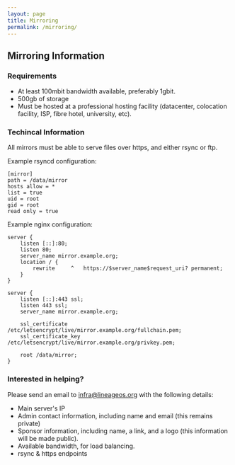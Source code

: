 ```yaml
---
layout: page
title: Mirroring
permalink: /mirroring/
---
```


## Mirroring Information

### Requirements 

* At least 100mbit bandwidth available, preferably 1gbit. 
* 500gb of storage
* Must be hosted at a professional hosting facility (datacenter, colocation facility, ISP, fibre hotel, university, etc). 

### Techincal Information

All mirrors must be able to serve files over https, and either rsync or ftp.  

Example rsyncd configuration: 

    [mirror]
    path = /data/mirror
    hosts allow = *
    list = true
    uid = root
    gid = root
    read only = true

Example nginx configuration: 

    server {
        listen [::]:80;
        listen 80;
        server_name mirror.example.org;
        location / {
            rewrite     ^   https://$server_name$request_uri? permanent;
        }
    }

    server {
        listen [::]:443 ssl;
        listen 443 ssl;
        server_name mirror.example.org;
    
        ssl_certificate /etc/letsencrypt/live/mirror.example.org/fullchain.pem;
        ssl_certificate_key /etc/letsencrypt/live/mirror.example.org/privkey.pem;
    
        root /data/mirror;
    }


### Interested in helping?

Please send an email to [infra@lineageos.org](mailto:infra@lineageos.org) with the following details: 

* Main server's IP
* Admin contact information, including name and email (this remains private)
* Sponsor information, including name, a link, and a logo (this information will be made public). 
* Available bandwidth, for load balancing. 
* rsync & https endpoints
